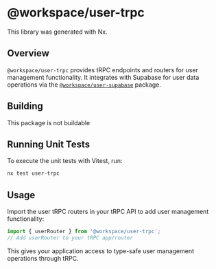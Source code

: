 # @workspace/user-trpc

This library was generated with Nx.

## Overview

`@workspace/user-trpc` provides tRPC endpoints and routers for user management functionality. It integrates with Supabase for user data operations via the [`@workspace/user-supabase`](../user-supabase) package.

## Building

This package is not buildable

## Running Unit Tests

To execute the unit tests with Vitest, run:

```bash
nx test user-trpc
```

## Usage

Import the user tRPC routers in your tRPC API to add user management functionality:

```ts
import { userRouter } from '@workspace/user-trpc';
// Add userRouter to your tRPC app/router
```

This gives your application access to type-safe user management operations through tRPC.